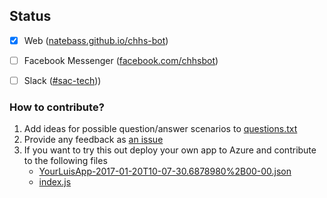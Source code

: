 ## Status
- [x] Web ([natebass.github.io/chhs-bot](https://natebass.github.io/chhs-bot))
- [ ] Facebook Messenger ([facebook.com/chhsbot](https://facebook.com/chhsbot))
- [ ] Slack ([#sac-tech](https://sac-tech.slack.com)))



### How to contribute?
1. Add ideas for possible question/answer scenarios to [questions.txt](questions.txt)
2. Provide any feedback as [an issue]()
3. If you want to try this out deploy your own app to Azure and contribute to the following files
    * [YourLuisApp-2017-01-20T10-07-30.6878980%2B00-00.json](https://github.com/natebass/chhs-bot04/blob/master/LUIS/YourLuisApp-2017-01-20T10-07-30.6878980%2B00-00.json)
    * [index.js](https://github.com/natebass/chhs-bot04/blob/master/messages/index.js)

